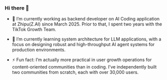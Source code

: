 ### Hi there 👋

- 🔭 I’m currently working as backend developer on AI Coding application at Zhipu(Z.AI) since March 2025. Prior to that, I spent two years with the TikTok Growth Team.

- 🌱 I’m currently learning system architecture for LLM applications, with a focus on designing robust and high-throughput AI agent systems for production environments.

- ⚡ Fun fact: I’m actually more practical in user growth operations for content-oriented communities than in coding. I’ve independently built two communities from scratch, each with over 30,000 users.

<!--
**dujiajun/dujiajun** is a ✨ _special_ ✨ repository because its `README.md` (this file) appears on your GitHub profile.

Here are some ideas to get you started:

- 🔭 I’m currently working on ...
- 🌱 I’m currently learning ...
- 👯 I’m looking to collaborate on ...
- 🤔 I’m looking for help with ...
- 💬 Ask me about ...
- 📫 How to reach me: ...
- 😄 Pronouns: ...
- ⚡ Fun fact: ...
-->
